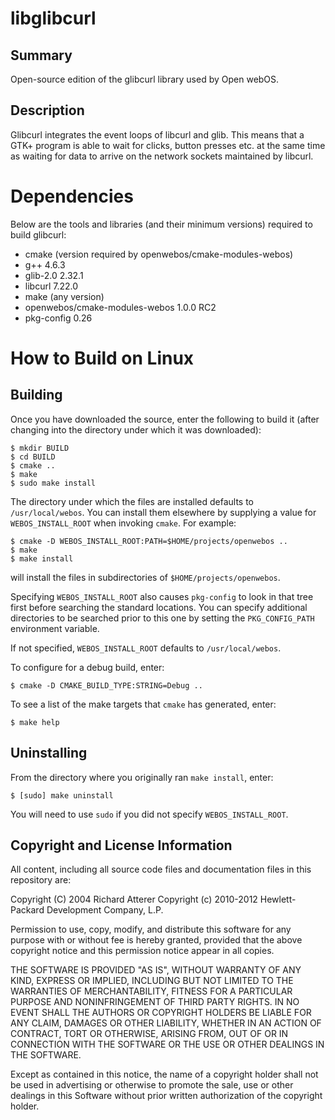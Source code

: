 libglibcurl
===========

Summary
-------
Open-source edition of the glibcurl library used by Open webOS.

Description
-----------
Glibcurl integrates the event loops of libcurl and glib. This means that a GTK+
program is able to wait for clicks, button presses etc. at the same time as 
waiting for data to arrive on the network sockets maintained by libcurl.

Dependencies
============

Below are the tools and libraries (and their minimum versions) required to build
glibcurl:

- cmake (version required by openwebos/cmake-modules-webos)
- g++ 4.6.3
- glib-2.0 2.32.1
- libcurl 7.22.0
- make (any version)
- openwebos/cmake-modules-webos 1.0.0 RC2
- pkg-config 0.26

How to Build on Linux
=====================
## Building

Once you have downloaded the source, enter the following to build it (after
changing into the directory under which it was downloaded):

    $ mkdir BUILD
    $ cd BUILD
    $ cmake ..
    $ make
    $ sudo make install

The directory under which the files are installed defaults to `/usr/local/webos`.
You can install them elsewhere by supplying a value for `WEBOS_INSTALL_ROOT`
when invoking `cmake`. For example:

    $ cmake -D WEBOS_INSTALL_ROOT:PATH=$HOME/projects/openwebos ..
    $ make
    $ make install

will install the files in subdirectories of `$HOME/projects/openwebos`.

Specifying `WEBOS_INSTALL_ROOT` also causes `pkg-config` to look in that tree
first before searching the standard locations. You can specify additional
directories to be searched prior to this one by setting the `PKG_CONFIG_PATH`
environment variable.

If not specified, `WEBOS_INSTALL_ROOT` defaults to `/usr/local/webos`.

To configure for a debug build, enter:

    $ cmake -D CMAKE_BUILD_TYPE:STRING=Debug ..

To see a list of the make targets that `cmake` has generated, enter:

    $ make help

## Uninstalling

From the directory where you originally ran `make install`, enter:

    $ [sudo] make uninstall

You will need to use `sudo` if you did not specify `WEBOS_INSTALL_ROOT`.

## Copyright and License Information

All content, including all source code files and documentation files in this repository are:

Copyright (C) 2004 Richard Atterer
Copyright (c) 2010-2012 Hewlett-Packard Development Company, L.P.

Permission to use, copy, modify, and distribute this software for any
purpose with or without fee is hereby granted, provided that the above
copyright notice and this permission notice appear in all copies.

THE SOFTWARE IS PROVIDED "AS IS", WITHOUT WARRANTY OF ANY KIND, EXPRESS OR
IMPLIED, INCLUDING BUT NOT LIMITED TO THE WARRANTIES OF MERCHANTABILITY,
FITNESS FOR A PARTICULAR PURPOSE AND NONINFRINGEMENT OF THIRD PARTY RIGHTS.
IN NO EVENT SHALL THE AUTHORS OR COPYRIGHT HOLDERS BE LIABLE FOR ANY CLAIM,
DAMAGES OR OTHER LIABILITY, WHETHER IN AN ACTION OF CONTRACT, TORT OR
OTHERWISE, ARISING FROM, OUT OF OR IN CONNECTION WITH THE SOFTWARE OR THE
USE OR OTHER DEALINGS IN THE SOFTWARE.

Except as contained in this notice, the name of a copyright holder shall
not be used in advertising or otherwise to promote the sale, use or other
dealings in this Software without prior written authorization of the
copyright holder.
